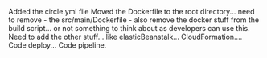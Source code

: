 Added the circle.yml file
Moved the Dockerfile to the root directory... need to remove
    - the src/main/Dockerfile
    - also remove the docker stuff from the build script... or not something to think about as developers can use this.
Need to add the other stuff... like elasticBeanstalk... CloudFormation.... Code deploy... Code pipeline. 
